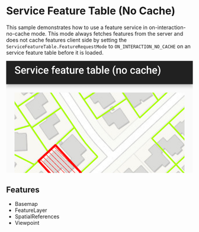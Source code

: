 # Service Feature Table (No Cache)

This sample demonstrates how to use a feature service in on-interaction-no-cache mode. This mode always fetches features from the server and does not cache features client side by setting the `ServiceFeatureTable.FeatureRequestMode` to `ON_INTERACTION_NO_CACHE` on an service feature table before it is loaded.

![Service Feature Table No Cache App](service-feature-table-nocache.png)

## Features

* Basemap
* FeatureLayer
* SpatialReferences
* Viewpoint
